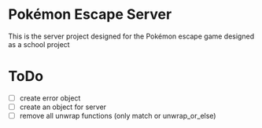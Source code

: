 # Pokémon Escape Server

This is the server project designed for the Pokémon escape game designed as a school project

# ToDo
-[ ] create error object
-[ ] create an object for server
-[ ] remove all unwrap functions (only match or unwrap_or_else)